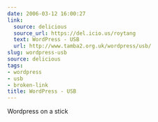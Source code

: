 ```yaml
---
date: 2006-03-12 16:00:27
link:
  source: delicious
  source_url: https://del.icio.us/roytang
  text: WordPress - USB
  url: http://www.tamba2.org.uk/wordpress/usb/
slug: wordpress-usb
source: delicious
tags:
- wordpress
- usb
- broken-link
title: WordPress - USB
---
```


Wordpress on a stick